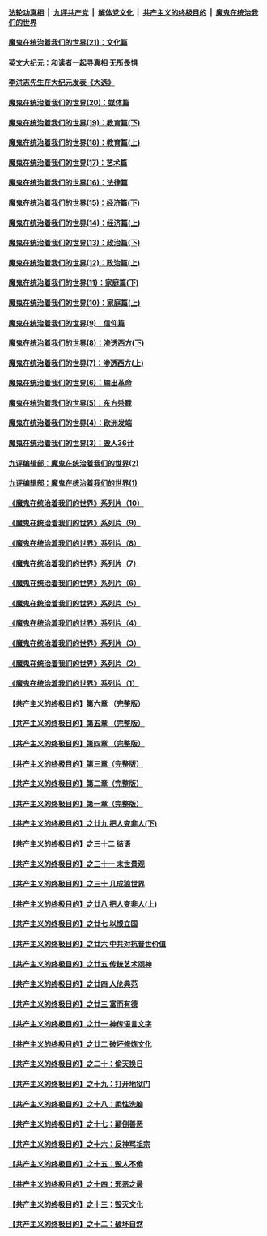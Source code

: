 ####  [法轮功真相](../../../../basic/blob/master/README.md?t=01070031) &nbsp;|&nbsp; [九评共产党](../../../../9ping.md/blob/master/README.md?t=01070031) &nbsp;|&nbsp; [解体党文化](../../../../jtdwh.md/blob/master/README.md?t=01070031)  &nbsp;|&nbsp; [共产主义的终极目的](../../../../gczydzjmd.md/blob/master/README.md?t=01070031) &nbsp;|&nbsp; [魔鬼在统治我们的世界](../../../../mgztzwmdsj.md/blob/master/README.md?t=01070031) 

#### [魔鬼在统治着我们的世界(21)：文化篇](../pages/nsc422/n10597706.md?t=01070031) 

#### [英文大纪元：和读者一起寻真相 无所畏惧](../pages/nsc422/n12542027.md?t=01070031) 

#### [李洪志先生在大纪元发表《大选》](../pages/nsc422/n12534746.md?t=01070031) 

#### [魔鬼在统治着我们的世界(20)：媒体篇](../pages/nsc422/n10586579.md?t=01070031) 

#### [魔鬼在统治着我们的世界(19)：教育篇(下)](../pages/nsc422/n10564808.md?t=01070031) 

#### [魔鬼在统治着我们的世界(18)：教育篇(上)](../pages/nsc422/n10526970.md?t=01070031) 

#### [魔鬼在统治着我们的世界(17)：艺术篇](../pages/nsc422/n10499093.md?t=01070031) 

#### [魔鬼在统治着我们的世界(16)：法律篇](../pages/nsc422/n10485969.md?t=01070031) 

#### [魔鬼在统治着我们的世界(15)：经济篇(下)](../pages/nsc422/n10469975.md?t=01070031) 

#### [魔鬼在统治着我们的世界(14)：经济篇(上)](../pages/nsc422/n10457370.md?t=01070031) 

#### [魔鬼在统治着我们的世界(13)：政治篇(下)](../pages/nsc422/n10448270.md?t=01070031) 

#### [魔鬼在统治着我们的世界(12)：政治篇(上)](../pages/nsc422/n10444576.md?t=01070031) 

#### [魔鬼在统治着我们的世界(11)：家庭篇(下)](../pages/nsc422/n10440961.md?t=01070031) 

#### [魔鬼在统治着我们的世界(10)：家庭篇(上)](../pages/nsc422/n10435448.md?t=01070031) 

#### [魔鬼在统治着我们的世界(9)：信仰篇](../pages/nsc422/n10432159.md?t=01070031) 

#### [魔鬼在统治着我们的世界(8)：渗透西方(下)](../pages/nsc422/n10429603.md?t=01070031) 

#### [魔鬼在统治着我们的世界(7)：渗透西方(上)](../pages/nsc422/n10426013.md?t=01070031) 

#### [魔鬼在统治着我们的世界(6)：输出革命](../pages/nsc422/n10421536.md?t=01070031) 

#### [魔鬼在统治着我们的世界(5)：东方杀戮](../pages/nsc422/n10417707.md?t=01070031) 

#### [魔鬼在统治着我们的世界(4)：欧洲发端](../pages/nsc422/n10414890.md?t=01070031) 

#### [魔鬼在统治着我们的世界(3)：毁人36计](../pages/nsc422/n10411583.md?t=01070031) 

#### [九评编辑部：魔鬼在统治着我们的世界(2)](../pages/nsc422/n10410036.md?t=01070031) 

#### [九评编辑部：魔鬼在统治着我们的世界(1)](../pages/nsc422/n10406825.md?t=01070031) 

#### [《魔鬼在统治着我们的世界》系列片（10）](../pages/nsc422/n12292670.md?t=01070031) 

#### [《魔鬼在统治着我们的世界》系列片（9）](../pages/nsc422/n12290859.md?t=01070031) 

#### [《魔鬼在统治着我们的世界》系列片（8）](../pages/nsc422/n12287445.md?t=01070031) 

#### [《魔鬼在统治着我们的世界》系列片（7）](../pages/nsc422/n12283425.md?t=01070031) 

#### [《魔鬼在统治着我们的世界》系列片（6）](../pages/nsc422/n12282314.md?t=01070031) 

#### [《魔鬼在统治着我们的世界》系列片（5）](../pages/nsc422/n12281419.md?t=01070031) 

#### [《魔鬼在统治着我们的世界》系列片（4）](../pages/nsc422/n12274024.md?t=01070031) 

#### [《魔鬼在统治着我们的世界》系列片（3）](../pages/nsc422/n12271322.md?t=01070031) 

#### [《魔鬼在统治着我们的世界》系列片（2）](../pages/nsc422/n12269049.md?t=01070031) 

#### [《魔鬼在统治着我们的世界》系列片（1）](../pages/nsc422/n12267575.md?t=01070031) 

#### [【共产主义的终极目的】第六章 （完整版）](../pages/nsc422/n11428913.md?t=01070031) 

#### [【共产主义的终极目的】第五章 （完整版）](../pages/nsc422/n11428912.md?t=01070031) 

#### [【共产主义的终极目的】第四章 （完整版）](../pages/nsc422/n11428907.md?t=01070031) 

#### [【共产主义的终极目的】第三章（完整版）](../pages/nsc422/n11428848.md?t=01070031) 

#### [【共产主义的终极目的】第二章（完整版）](../pages/nsc422/n11428831.md?t=01070031) 

#### [【共产主义的终极目的】第一章（完整版）](../pages/nsc422/n11417651.md?t=01070031) 

#### [【共产主义的终极目的】之廿九 把人变非人(下)](../pages/nsc422/n11344140.md?t=01070031) 

#### [【共产主义的终极目的】之三十二 结语](../pages/nsc422/n11360535.md?t=01070031) 

#### [【共产主义的终极目的】之三十一 末世景观](../pages/nsc422/n11351129.md?t=01070031) 

#### [【共产主义的终极目的】之三十 几成狼世界](../pages/nsc422/n11348280.md?t=01070031) 

#### [【共产主义的终极目的】之廿八 把人变非人(上)](../pages/nsc422/n11340492.md?t=01070031) 

#### [【共产主义的终极目的】之廿七 以恨立国](../pages/nsc422/n11336944.md?t=01070031) 

#### [【共产主义的终极目的】之廿六 中共对抗普世价值](../pages/nsc422/n11324785.md?t=01070031) 

#### [【共产主义的终极目的】之廿五 传统艺术颂神](../pages/nsc422/n11296396.md?t=01070031) 

#### [【共产主义的终极目的】之廿四 人伦典范](../pages/nsc422/n11296397.md?t=01070031) 

#### [【共产主义的终极目的】之廿三 富而有德](../pages/nsc422/n11283598.md?t=01070031) 

#### [【共产主义的终极目的】之廿一 神传语言文字](../pages/nsc422/n11263265.md?t=01070031) 

#### [【共产主义的终极目的】之廿二 破坏修炼文化](../pages/nsc422/n11245728.md?t=01070031) 

#### [【共产主义的终极目的】之二十：偷天换日](../pages/nsc422/n11238846.md?t=01070031) 

#### [【共产主义的终极目的】之十九：打开地狱门](../pages/nsc422/n11206376.md?t=01070031) 

#### [【共产主义的终极目的】之十八：柔性洗脑](../pages/nsc422/n11199994.md?t=01070031) 

#### [【共产主义的终极目的】之十七：颠倒善恶](../pages/nsc422/n11179782.md?t=01070031) 

#### [【共产主义的终极目的】之十六：反神骂祖宗](../pages/nsc422/n11166798.md?t=01070031) 

#### [【共产主义的终极目的】之十五：毁人不倦](../pages/nsc422/n11166792.md?t=01070031) 

#### [【共产主义的终极目的】之十四：邪恶之最](../pages/nsc422/n11150249.md?t=01070031) 

#### [【共产主义的终极目的】之十三：毁灭文化](../pages/nsc422/n11135227.md?t=01070031) 

#### [【共产主义的终极目的】之十二：破坏自然](../pages/nsc422/n11135214.md?t=01070031) 

